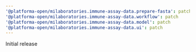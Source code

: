 ```yaml
---
'@platforma-open/milaboratories.immune-assay-data.prepare-fasta': patch
'@platforma-open/milaboratories.immune-assay-data.workflow': patch
'@platforma-open/milaboratories.immune-assay-data.model': patch
'@platforma-open/milaboratories.immune-assay-data.ui': patch
---
```


Initial release
